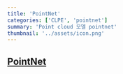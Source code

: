 ```yaml
---
title: 'PointNet'
categories: ['CLPE', 'pointnet']
summary: 'Point cloud 모델 pointnet'
thumbnail: '../assets/icon.png'
---
```

## [PointNet](https://github.com/charlesq34/pointnet)